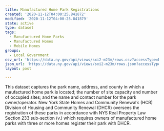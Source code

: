 ```yaml
---
title: Manufactured Home Park Registrations
created: '2020-11-12T04:00:25.841872'
modified: '2020-11-12T04:00:25.841879'
state: active
type: dataset
tags:
  - Manufactured Home Parks
  - Manufactured Homes
  - Mobile Homes
groups:
  - Local Government
csv_url: 'https://data.ny.gov/api/views/sxi2-m23m/rows.csv?accessType=DOWNLOAD'
json_url: 'https://data.ny.gov/api/views/sxi2-m23m/rows.json?accessType=DOWNLOAD'
layout: post

---
```

This dataset captures the park name, address, and county in which a maufactured home park is located; the number of site capacity and number of occupied sites; and the name and contact number for the park owner/operator. New York State Homes and Community Renewal’s (HCR) Division of Housing and Community Renewal (DHCR) oversees the registration of these parks in accordance with NYS Real Property Law Section 233 sub-section (v.) which requires owners of manufactured home parks with three or more homes register their park with DHCR.
